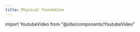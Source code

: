 ```yaml
---
title: Physical foundation
---
```

import YoutubeVideo from "@site/components/YoutubeVideo"

<YoutubeVideo url="https://www.youtube.com/embed/gnUYoQ1pwes"/>